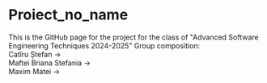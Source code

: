 # Proiect_no_name
This is the GitHub page for the project for the class of "Advanced Software Engineering Techniques 2024-2025"
Group composition:  
	Catîru Ștefan          ->    
	Maftei Briana Stefania ->    
	Maxim Matei            ->    
  
   
  

